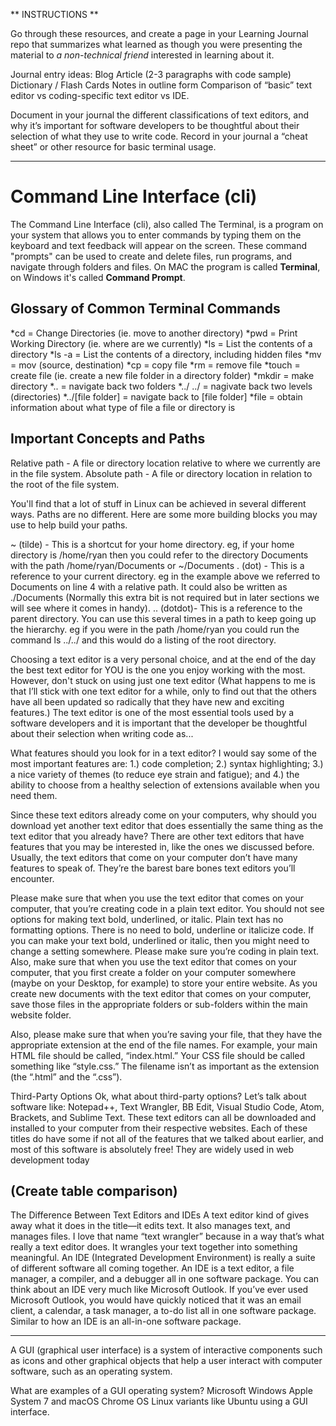 ** INSTRUCTIONS **

Go through these resources, and create a page in your Learning Journal repo that summarizes what learned 
as though you were presenting the material to *a non-technical friend* interested in learning about it.

Journal entry ideas:
Blog Article (2-3 paragraphs with code sample)
Dictionary / Flash Cards
Notes in outline form
Comparison of “basic” text editor vs coding-specific text editor vs IDE.

Document in your journal the different classifications of text editors, and 
why it’s important for software developers to be thoughtful about their selection of what they use to write code.
Record in your journal a “cheat sheet” or other resource for basic terminal usage.
______________________________________________________________

# Command Line Interface (cli)

The Command Line Interface (cli), also called The Terminal, is a program on your system that allows you to enter commands 
by typing them on the keyboard and text feedback will appear on the screen. These command "prompts" can be used to create and delete files, 
run programs, and navigate through folders and files.  On MAC the program is called **Terminal**, on Windows it's called **Command Prompt**.

## **Glossary of Common Terminal Commands**

*cd = Change Directories (ie. move to another directory)
*pwd = Print Working Directory (ie. where are we currently)
*ls = List the contents of a directory
*ls -a = List the contents of a directory, including hidden files
*mv = mov (source, destination)
*cp = copy file
*rm = remove file
*touch = create file (ie. create a new file folder in a directory folder)
*mkdir = make directory 
*.. = navigate back two folders
*../ ../ = nagivate back two levels (directories)
*../[file folder] = navigate back to [file folder]
*file = obtain information about what type of file a file or directory is

## **Important Concepts and Paths**

Relative path - A file or directory location relative to where we currently are in the file system.
Absolute path - A file or directory location in relation to the root of the file system.

You'll find that a lot of stuff in Linux can be achieved in several different ways. Paths are no different. Here are some more building blocks you may use to help build your paths.

~ (tilde) - This is a shortcut for your home directory. eg, if your home directory is /home/ryan then you could refer to the directory Documents with the path /home/ryan/Documents or ~/Documents
. (dot) - This is a reference to your current directory. eg in the example above we referred to Documents on line 4 with a relative path. It could also be written as ./Documents (Normally this extra bit is not required but in later sections we will see where it comes in handy).
.. (dotdot)- This is a reference to the parent directory. You can use this several times in a path to keep going up the hierarchy. eg if you were in the path /home/ryan you could run the command ls ../../ and this would do a listing of the root directory.

Choosing a text editor is a very personal choice, and at the end of the day the best text editor for YOU 
is the one you enjoy working with the most.  However, don't stuck on using just one text editor (What happens to me is that
I’ll stick with one text editor for a while, only to find out that the
others have all been updated so radically that they have new and
exciting features.)
The text editor is one of the most essential tools used by a software developers and it is important that the developer be thoughtful about their
selection when writing code as...

What features should you look for in a text editor? I would say some
of the most important features are: 1.) code completion; 2.) syntax
highlighting; 3.) a nice variety of themes (to reduce eye strain and
fatigue); and 4.) the ability to choose from a healthy selection of
extensions available when you need them. 

Since these text editors already come on your computers, why should
you download yet another text editor that does essentially the same
thing as the text editor that you already have? There are other text
editors that have features that you may be interested in, like the ones
we discussed before. Usually, the text editors that come on your
computer don’t have many features to speak of. They’re the barest
bare bones text editors you’ll encounter.

Please make sure that when you use the text editor that comes on
your computer, that you’re creating code in a plain text editor. You
should not see options for making text bold, underlined, or italic.
Plain text has no formatting options. There is no need to bold,
underline or italicize code. If you can make your text bold, underlined
or italic, then you might need to change a setting somewhere. Please
make sure you’re coding in plain text.
Also, make sure that when you use the text editor that comes on your
computer, that you first create a folder on your computer somewhere
(maybe on your Desktop, for example) to store your entire website.
As you create new documents with the text editor that comes on your
computer, save those files in the appropriate folders or sub-folders
within the main website folder.

Also, please make sure that when you’re saving your file, that they
have the appropriate extension at the end of the file names. For
example, your main HTML file should be called, “index.html.” Your
CSS file should be called something like “style.css.” The filename isn’t
as important as the extension (the “.html” and the “.css”).

Third-Party Options
Ok, what about third-party options? Let’s talk about software like:
Notepad++, Text Wrangler, BB Edit, Visual Studio Code, Atom,
Brackets, and Sublime Text. These text editors can all be downloaded
and installed to your computer from their respective websites. Each
of these titles do have some if not all of the features that we talked
about earlier, and most of this software is absolutely free! They are
widely used in web development today

## **(Create table comparison)**

The Difference Between Text
Editors and IDEs
A text editor kind of gives away what it does in the title—it edits text.
It also manages text, and manages files. I love that name “text
wrangler” because in a way that’s what really a text editor does. It
wrangles your text together into something meaningful.
An IDE (Integrated Development Environment) is really a suite of
different software all coming together. An IDE is a text editor, a file
manager, a compiler, and a debugger all in one software package.
You can think about an IDE very much like Microsoft Outlook. If
you’ve ever used Microsoft Outlook, you would have quickly noticed
that it was an email client, a calendar, a task manager, a to-do list all
in one software package. Similar to how an IDE is an all-in-one
software package.


___________________

A GUI (graphical user interface) is a system of interactive components such as icons and other graphical objects 
that help a user interact with computer software, such as an operating system. 

What are examples of a GUI operating system?
Microsoft Windows
Apple System 7 and macOS
Chrome OS
Linux variants like Ubuntu using a GUI interface.
